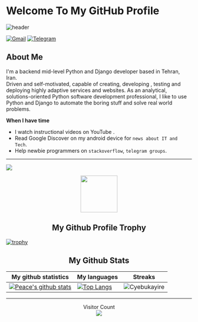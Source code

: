 # Welcome To My GitHub Profile

![header](https://capsule-render.vercel.app/api?type=waving&color=gradient&height=300&section=header&text=Mehran%20Kamrani&animation=fadeIn&fontSize=90&fontAlignY=40&desc=Creative%20Developer%20|%20Competitive%20Programmer%20|%20Talented%20Learner&descSize=22&descAlignY=70)

[![Gmail](https://img.shields.io/badge/Gmail-D14836?style=flat&logo=gmail&logoColor=white)](mailto:kamraniwork2000@gmail.com)
[![Telegram](https://img.shields.io/badge/Telegram-EEEEEE?style=flat&logo=telegram)](https://t.me/legendary_Sorena)

## About Me

I'm a backend mid-level Python and Django developer based in Tehran, Iran.  
Driven and self-motivated, capable of creating, developing ,
testing and deploying highly adaptive services and websites.
As an analytical, solutions-oriented Python software development
professional, I like to use Python and Django to automate the boring stuff
and solve real world problems.

**When I have time**

- I watch instructional videos on YouTube .
- Read Google Discover on my android device for `news about IT and Tech`.
- Help newbie programmers on `stackoverflow`, `telegram groups`.

---
![](https://activity-graph.herokuapp.com/graph?username=kamraniwork&theme=radical&area=true)

<p align="center">
  <img width="100" src="https://user-images.githubusercontent.com/6661165/91657958-61b4fd00-eb00-11ea-9def-dc7ef5367e34.png" />  
  <h2 align="center">My Github Profile Trophy</h2>
</p>

[![trophy](https://github-profile-trophy.vercel.app/?username=kamraniwork&theme=radical&margin-w=40&margin-h=40)](https://github.com/kamraniwork)

<p align="center">
 <h2 align="center">My Github Stats</h2>

|My github statistics|My languages|Streaks|
|-|-|-|
|[![Peace's github stats](https://github-readme-stats.vercel.app/api?username=kamraniwork&show_icons=true&theme=radical&hide_title=true)](https://github.com/kamraniwork)|[![Top Langs](https://github-readme-stats.vercel.app/api/top-langs/?username=kamraniwork&show_icons=true&theme=radical&layout=compact&hide_title=true)](https://github.com/kamraniwork)|![Cyebukayire](https://github-readme-streak-stats.herokuapp.com/?user=kamraniwork&theme=radical)
<hr>

<p align="center"> 
  Visitor Count<br>
<img src="https://profile-counter.glitch.me/kamraniwork/count.svg" />
</p>
